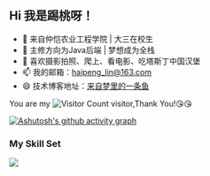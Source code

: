 ## Hi 我是踢桃呀！
- 👀 来自仲恺农业工程学院 | 大三在校生
- 🌱 主修方向为Java后端 | 梦想成为全栈
- 👊 喜欢摄影拍照、爬上、看电影、吃塔斯丁中国汉堡
- 📫 我的邮箱：haipeng_lin@163.com
- 😄 技术博客地址：[来自梦里的一条鱼](https://haipeng-lin.cn)




You are my ![Visitor Count](https://profile-counter.glitch.me/haipeng-lin/count.svg) visitor,Thank You!:kissing_heart::kissing_heart:

[![Ashutosh's github activity graph](https://github-readme-activity-graph.vercel.app/graph?username=haipeng-lin&theme=dracula)](https://github.com/ashutosh00710/github-readme-activity-graph)

### My Skill Set

![](https://img.shields.io/badge/Java-ED8B00?style=for-the-badge&logo=openjdk&logoColor=white)

